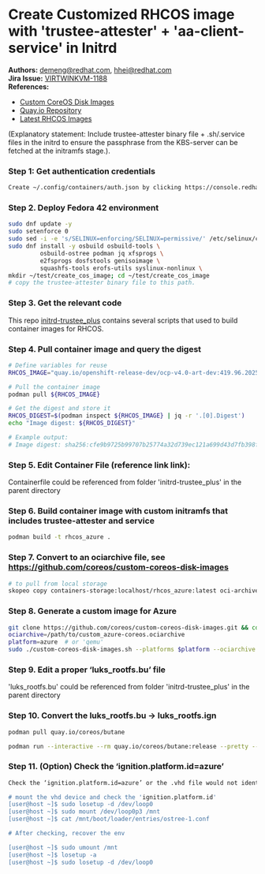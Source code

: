# Create Customized RHCOS image with 'trustee-attester' + 'aa-client-service' in Initrd

**Authors:** demeng@redhat.com, hhei@redhat.com \
**Jira Issue:** [VIRTWINKVM-1188](https://issues.redhat.com/browse/VIRTWINKVM-1188)  
**References:**
- [Custom CoreOS Disk Images](https://github.com/coreos/custom-coreos-disk-images)
- [Quay.io Repository](https://quay.io/repository/)
- [Latest RHCOS Images](https://mirror.openshift.com/pub/openshift-v4/dependencies/rhcos/latest/)

(Explanatory statement: Include trustee-attester binary file + .sh/.service files in the initrd to ensure the passphrase from the KBS-server can be fetched at the initramfs stage.).


### Step 1: Get authentication credentials
```bash
Create ~/.config/containers/auth.json by clicking https://console.redhat.com/openshift/create/local, then copy or download secret.
```

### Step 2. Deploy Fedora 42 environment
```bash
sudo dnf update -y
sudo setenforce 0
sudo sed -i -e 's/SELINUX=enforcing/SELINUX=permissive/' /etc/selinux/config
sudo dnf install -y osbuild osbuild-tools \
         osbuild-ostree podman jq xfsprogs \
         e2fsprogs dosfstools genisoimage \
         squashfs-tools erofs-utils syslinux-nonlinux \
mkdir ~/test/create_cos_image; cd ~/test/create_cos_image
# copy the trustee-attester binary file to this path.
```


### Step 3. Get the relevant code
This repo [initrd-trustee_plus](https://gitlab.com/6-dehan/initrd-trustee_plus.git) contains several scripts that used to build container images for RHCOS.

### Step 4. Pull container image and query the digest
```bash
# Define variables for reuse
RHCOS_IMAGE="quay.io/openshift-release-dev/ocp-v4.0-art-dev:419.96.202505021444-0-coreos"

# Pull the container image
podman pull ${RHCOS_IMAGE}

# Get the digest and store it
RHCOS_DIGEST=$(podman inspect ${RHCOS_IMAGE} | jq -r '.[0].Digest')
echo "Image digest: ${RHCOS_DIGEST}"

# Example output:
# Image digest: sha256:cfe9b9725b99707b25774a32d739ec121a699d43d7fb398f1ace82b041021864
```

### Step 5. Edit Container File (reference link link):
Containerfile could be referenced from folder 'initrd-trustee_plus' in the parent directory

### Step 6. Build container image with custom initramfs that includes trustee-attester and service
```bash
podman build -t rhcos_azure .
```

### Step 7. Convert to an ociarchive file, see https://github.com/coreos/custom-coreos-disk-images
```bash
# to pull from local storage
skopeo copy containers-storage:localhost/rhcos_azure:latest oci-archive:custom_azure-coreos.ociarchive
```

### Step 8. Generate a custom image for Azure
```bash
git clone https://github.com/coreos/custom-coreos-disk-images.git && cd custom-coreos-disk-images
ociarchive=/path/to/custom_azure-coreos.ociarchive 
platform=azure  # or 'qemu'
sudo ./custom-coreos-disk-images.sh --platforms $platform --ociarchive $ociarchive
```

### Step 9. Edit a proper ‘luks_rootfs.bu’ file
'luks_rootfs.bu' could be referenced from folder 'initrd-trustee_plus' in the parent directory

### Step 10. Convert the luks_rootfs.bu -> luks_rootfs.ign
```bash
podman pull quay.io/coreos/butane

podman run --interactive --rm quay.io/coreos/butane:release --pretty --strict < luks_rootfs.bu  > my-custom-coreos-azure.ign
```

### Step 11. (Option) Check the ‘ignition.platform.id=azure’ 
```bash
Check the ‘ignition.platform.id=azure’ or the .vhd file would not identify .ign when use `az vm create ... ... --custom-data "$(cat ${ignition_path})"`. This is the key experience I hit. Please be aware that when the VM isn't configured as the ignition file on Azure.

# mount the vhd device and check the 'ignition.platform.id'
[user@host ~]$ sudo losetup -d /dev/loop0
[user@host ~]$ sudo mount /dev/loop0p3 /mnt
[user@host ~]$ cat /mnt/boot/loader/entries/ostree-1.conf 

# After checking, recover the env

[user@host ~]$ sudo umount /mnt
[user@host ~]$ losetup -a
[user@host ~]$ sudo losetup -d /dev/loop0
```
